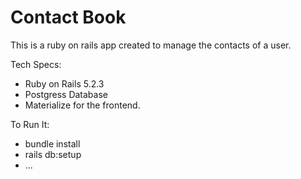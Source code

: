 # Contact Book

This is a ruby on rails app created to manage the contacts of a user.

Tech Specs:

  * Ruby on Rails 5.2.3
  * Postgress Database
  * Materialize for the frontend.

To Run It:

  * bundle install
  * rails db:setup
* ...
